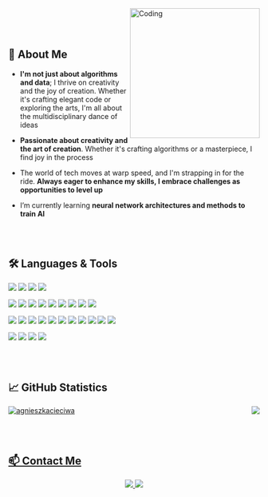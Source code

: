 <img src="https://i.pinimg.com/originals/19/68/b5/1968b5e25ad7e35e22c6d76fbac31faa.gif" alt="Coding" align="right" width="260">

</br>
</br>
</br>


## 💬 About Me

- **I'm not just about algorithms and data**; I thrive on creativity and the joy of creation. Whether it's crafting elegant code or exploring the arts, I'm all about the multidisciplinary dance of ideas

- **Passionate about creativity and the art of creation**. Whether it's crafting algorithms or a masterpiece, I find joy in the process

- The world of tech moves at warp speed, and I'm strapping in for the ride. **Always eager to enhance my skills, I embrace challenges as opportunities to level up**

- I’m currently learning **neural network architectures and methods to train AI**

</br>
</br>

## 🛠️ Languages & Tools

![](https://img.shields.io/badge/Python-informational?style=flat&logo=python&logoColor=white&color=6f42c1)
![](https://img.shields.io/badge/R-informational?style=flat&logo=r&logoColor=white&color=6f42c1)
![](https://img.shields.io/badge/MySQL-informational?style=flat&logo=mysql&logoColor=white&color=6f42c1)
![](https://img.shields.io/badge/SQLite-informational?style=flat&logo=sqlite&logoColor=white&color=6f42c1)

![](https://img.shields.io/badge/Git-informational?style=flat&logo=git&logoColor=white&color=6f42c1)
![](https://img.shields.io/badge/GitHub-informational?style=flat&logo=github&logoColor=white&color=6f42c1)
![](https://img.shields.io/badge/Azure-informational?style=flat&logo=microsoft-azure&logoColor=white&color=6f42c1)
![](https://img.shields.io/badge/AWS-informational?style=flat&logo=amazon-aws&logoColor=white&color=6f42c1)
![](https://img.shields.io/badge/FastAPI-informational?style=flat&logo=fastapi&logoColor=white&color=6f42c1)
![](https://img.shields.io/badge/Jenkins-informational?style=flat&logo=jenkins&logoColor=white&color=6f42c1)
![](https://img.shields.io/badge/GitLab_CI-informational?style=flat&logo=gitlab&logoColor=white&color=6f42c1)
![](https://img.shields.io/badge/GNU_Bash-informational?style=flat&logo=gnu-bash&logoColor=white&color=6f42c1)
![](https://img.shields.io/badge/Docker-informational?style=flat&logo=docker&logoColor=white&color=6f42c1)

![](https://img.shields.io/badge/NumPy-informational?style=flat&logo=numpy&logoColor=white&color=6f42c1)
![](https://img.shields.io/badge/Pandas-informational?style=flat&logo=pandas&logoColor=white&color=6f42c1)
![](https://img.shields.io/badge/Matplotlib-informational?style=flat&logo=matplotlib&logoColor=white&color=6f42c1)
![](https://img.shields.io/badge/Seaborn-informational?style=flat&logo=seaborn&logoColor=white&color=6f42c1)
![](https://img.shields.io/badge/Scikit_Learn-informational?style=flat&logo=scikit-learn&logoColor=white&color=6f42c1)
![](https://img.shields.io/badge/TensorFlow-informational?style=flat&logo=tensorflow&logoColor=white&color=6f42c1)
![](https://img.shields.io/badge/PyTorch-informational?style=flat&logo=pytorch&logoColor=white&color=6f42c1)
![](https://img.shields.io/badge/Keras-informational?style=flat&logo=keras&logoColor=white&color=6f42c1)
![](https://img.shields.io/badge/Plotly-informational?style=flat&logo=plotly&logoColor=white&color=6f42c1)
![](https://img.shields.io/badge/Dask-informational?style=flat&logo=dask&logoColor=white&color=6f42c1)
![](https://img.shields.io/badge/Unitest-informational?style=flat&logo=dask&logoColor=white&color=6f42c1)

![](https://img.shields.io/badge/Jupyter-informational?style=flat&logo=jupyter&logoColor=white&color=6f42c1)
![](https://img.shields.io/badge/PyCharm-informational?style=flat&logo=pycharm&logoColor=white&color=6f42c1)
![](https://img.shields.io/badge/DataSpell-informational?style=flat&logo=dataspell&logoColor=white&color=6f42c1)
![](https://img.shields.io/badge/RStudio-informational?style=flat&logo=rstudio&logoColor=white&color=6f42c1)

</br>
</br>

## 📈 GitHub Statistics 

<a href="https://github.com/agnieszkacieciwa/agnieszkacieciwa">
  <img align="right" src="https://github-readme-stats.vercel.app/api/top-langs/?username=agnieszkacieciwa&hide=java,html,tex&title_color=ffffff&text_color=c9cacc&icon_color=2bbc8a&bg_color=1d1f21&langs_count=3" />

<p><img align="center" src="https://github-readme-streak-stats.herokuapp.com/?user=agnieszkacieciwa&theme=dark" alt="agnieszkacieciwa" /></p>

</br>
</br>

## 📫 Contact Me

<p align="center">
  <a href="mailto:agnieszka.cieciwa@gmail.com" target="_blank">
    <img src="https://img.shields.io/badge/Email%20-%231DA1F2.svg?&style=for-the-badge&logo=Gmail&logoColor=white"/>
   </a>
   </a> 
  <a href="https://www.linkedin.com/in/aga-ci%C4%99ciwa-2730401b7/" target="_blank">
    <img src="https://img.shields.io/badge/LinkedIn%20-%237289DA.svg?&style=for-the-badge&logo=LinkedIn&logoColor=white"/>
  </a>
</p>




